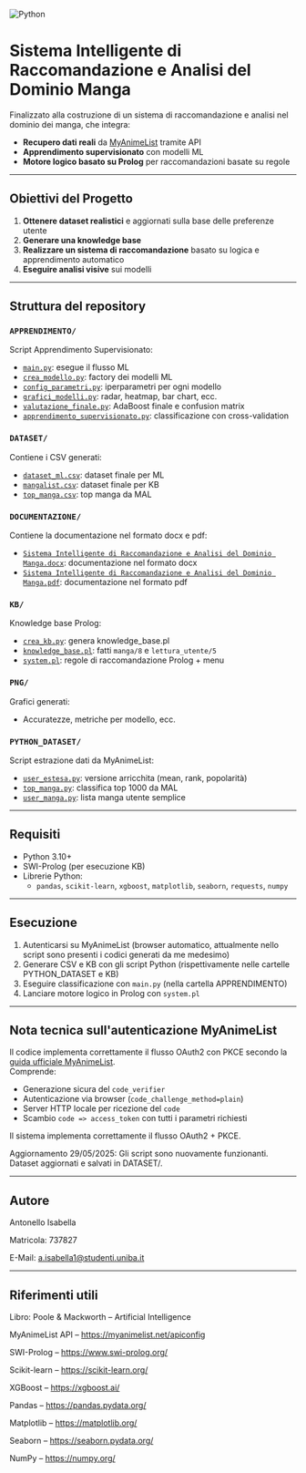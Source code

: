 ![Python](https://img.shields.io/badge/python-3.10+-blue.svg)

# Sistema Intelligente di Raccomandazione e Analisi del Dominio Manga

Finalizzato alla costruzione di un sistema di raccomandazione e analisi nel dominio dei manga, che integra:

- **Recupero dati reali** da [MyAnimeList](https://myanimelist.net/) tramite API
- **Apprendimento supervisionato** con modelli ML
- **Motore logico basato su Prolog** per raccomandazioni basate su regole

---

## Obiettivi del Progetto

1. **Ottenere dataset realistici** e aggiornati sulla base delle preferenze utente
2. **Generare una knowledge base**
3. **Realizzare un sistema di raccomandazione** basato su logica e apprendimento automatico
4. **Eseguire analisi visive** sui modelli

---

## Struttura del repository

### `APPRENDIMENTO/`
Script Apprendimento Supervisionato:
- [`main.py`](APPRENDIMENTO/main.py): esegue il flusso ML
- [`crea_modello.py`](APPRENDIMENTO/crea_modello.py): factory dei modelli ML
- [`config_parametri.py`](APPRENDIMENTO/config_parametri.py): iperparametri per ogni modello
- [`grafici_modelli.py`](APPRENDIMENTO/grafici_modelli.py): radar, heatmap, bar chart, ecc.
- [`valutazione_finale.py`](APPRENDIMENTO/valutazione_finale.py): AdaBoost finale e confusion matrix
- [`apprendimento_supervisionato.py`](APPRENDIMENTO/apprendimento_supervisionato.py): classificazione con cross-validation

### `DATASET/`
Contiene i CSV generati:
- [`dataset_ml.csv`](DATASET/dataset_ml.csv): dataset finale per ML
- [`mangalist.csv`](DATASET/mangalist.csv): dataset finale per KB
- [`top_manga.csv`](DATASET/top_manga.csv):  top manga da MAL

### `DOCUMENTAZIONE/`
Contiene la documentazione nel formato docx e pdf:
- [`Sistema Intelligente di Raccomandazione e Analisi del Dominio Manga.docx`](DOCUMENTAZIONE/Sistema%20Intelligente%20di%20Raccomandazione%20e%20Analisi%20del%20Dominio%20Manga.docx): documentazione nel formato docx
- [`Sistema Intelligente di Raccomandazione e Analisi del Dominio Manga.pdf`](DOCUMENTAZIONE/Sistema%20Intelligente%20di%20Raccomandazione%20e%20Analisi%20del%20Dominio%20Manga.pdf): documentazione nel formato pdf

### `KB/`
Knowledge base Prolog:
- [`crea_kb.py`](KB/crea_kb.py): genera knowledge_base.pl
- [`knowledge_base.pl`](KB/knowledge_base.pl): fatti `manga/8` e `lettura_utente/5`
- [`system.pl`](KB/system.pl): regole di raccomandazione Prolog + menu

### `PNG/`
Grafici generati:
- Accuratezze, metriche per modello, ecc.

### `PYTHON_DATASET/`
Script estrazione dati da MyAnimeList:
- [`user_estesa.py`](PYTHON_DATASET/user_estesa.py): versione arricchita (mean, rank, popolarità)
- [`top_manga.py`](PYTHON_DATASET/top_manga.py): classifica top 1000 da MAL
- [`user_manga.py`](PYTHON_DATASET/user_manga.py): lista manga utente semplice

---

## Requisiti

- Python 3.10+
- SWI-Prolog (per esecuzione KB)
- Librerie Python:
  - `pandas`, `scikit-learn`, `xgboost`, `matplotlib`, `seaborn`, `requests`, `numpy`

---

## Esecuzione

1. Autenticarsi su MyAnimeList (browser automatico, attualmente nello script sono presenti i codici generati da me medesimo)
2. Generare CSV e KB con gli script Python (rispettivamente nelle cartelle PYTHON_DATASET e KB)
3. Eseguire classificazione con `main.py` (nella cartella APPRENDIMENTO)
4. Lanciare motore logico in Prolog con `system.pl`

---

## Nota tecnica sull'autenticazione MyAnimeList

Il codice implementa correttamente il flusso OAuth2 con PKCE secondo la [guida ufficiale MyAnimeList](https://myanimelist.net/blog.php?eid=835707).  
Comprende:

- Generazione sicura del `code_verifier`
- Autenticazione via browser (`code_challenge_method=plain`)
- Server HTTP locale per ricezione del `code`
- Scambio `code => access_token` con tutti i parametri richiesti

Il sistema implementa correttamente il flusso OAuth2 + PKCE.

Aggiornamento 29/05/2025: Gli script sono nuovamente funzionanti. Dataset aggiornati e salvati in DATASET/.

---

## Autore

Antonello Isabella 
  
Matricola: 737827
  
E-Mail: a.isabella1@studenti.uniba.it

---

## Riferimenti utili

Libro: Poole & Mackworth – Artificial Intelligence

MyAnimeList API – https://myanimelist.net/apiconfig 

SWI-Prolog – https://www.swi-prolog.org/ 

Scikit-learn – https://scikit-learn.org/ 

XGBoost – https://xgboost.ai/ 

Pandas – https://pandas.pydata.org/ 

Matplotlib – https://matplotlib.org/ 

Seaborn – https://seaborn.pydata.org/ 

NumPy – https://numpy.org/ 
